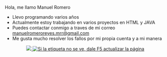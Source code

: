   Hola, me llamo Manuel Romero
  - Llevo programando varios años
  - Actualmente estoy trabajando en varios proyectos en HTML y JAVA
  - Puedes contactar conmigo a traves de mi correo manuelromeroreyes.mrr@gmail.com
  - Me gusta mucho resolver los fallos por mi propia cuenta y a mi manera 
<p align="center">
  <a href="https://github.com/KeyCuevasMelgarejo/KeyCuevasMelgarejo"><img src="https://readme-typing-svg.herokuapp.com?size=16&center=true&vCenter=true&width=650&lines=Tecnico.+superior+en+desarrollo+de+aplicaciones+multiplataforma;</a>
</p>
<p align="center">
  <a href="https://github.com/KeyCuevasMelgarejo/CONTADOR-VISITAS-GITHUB_">
    <img alt="Si la etiqueta no se ve, dale F5 actualizar la página" title="Visitas Perfil GitHub" src="https://github-contador-visitas.herokuapp.com/"/></a>
</p>
